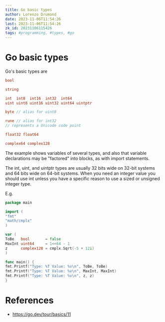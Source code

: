 ```yaml
---
title: Go basic types
author: Lorenzo Drumond
date: 2023-11-06T11:54:26
last: 2023-11-06T11:54:26
zk_id: 20231106115426
tags: #programming, #types, #go
---
```



# Go basic types
Go's basic types are

```go
bool

string

int  int8  int16  int32  int64
uint uint8 uint16 uint32 uint64 uintptr

byte // alias for uint8

rune // alias for int32
// represents a Unicode code point

float32 float64

complex64 complex128
```

The example shows variables of several types, and also that
variable declarations may be "factored" into blocks, as with
import statements.

The int, uint, and uintptr types are usually 32 bits wide on
32-bit systems and 64 bits wide on 64-bit systems. When you
need an integer value you should use int unless you have a
specific reason to use a sized or unsigned integer type.

E.g.
```go
package main

import (
"fmt"
"math/cmplx"
)

var (
ToBe   bool       = false
MaxInt uint64     = 1<<64 - 1
z      complex128 = cmplx.Sqrt(-5 + 12i)
)

func main() {
fmt.Printf("Type: %T Value: %v\n", ToBe, ToBe)
fmt.Printf("Type: %T Value: %v\n", MaxInt, MaxInt)
fmt.Printf("Type: %T Value: %v\n", z, z)
}
```

# References
- https://go.dev/tour/basics/11
